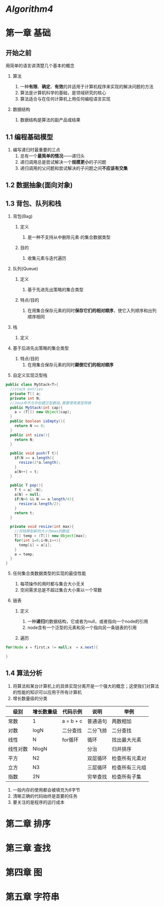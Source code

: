 # *Algorithm4*

# 第一章 基础


## 开始之前


用简单的语言讲清楚几个基本的概念


1. 算法
    1. 一种**有限**、**确定**、**有效**的并适用于计算机程序来实现的解决问题的方法
    2. 算法是计算机科学的基础，是领域研究的核心
    3. 算法适合与在任何计算机上用任何编程语言实现



2. 数据结构
    1. 数据结构是算法的副产品或结果


## 1.1 编程基础模型


1. 编写递归时最重要的三点
    1. 总有一个**最简单的情况**——递归头
    1. 递归调用总是尝试解决一个**规模更小**的子问题
    1. 递归调用的父问题和尝试解决的子问题之间**不应该有交集**


## 1.2 数据抽象(面向对象)


## 1.3 背包、队列和栈


1. 背包(Bag)
    1. 定义
        1. 是一种不支持从中删除元素·的集合数据类型



      2. 目的 
         1. 收集元素与迭代遍历



2. 队列(Queue)
    1. 定义
        1. 基于先进先出策略的集合类型



      2. 特点/目的 
         1. 在用集合保存元素的同时**保存它们的相对顺序**，使它入列顺序和出列顺序相同



3. 栈
    1. 定义
4. 基于后进先出策略的集合类型
    1. 特点/目的
        1. 在用集合保存元素的同时**颠倒它们的相对顺序**



4. 自定义实现泛型栈



```java
public class MyStack<T>{
  //stack entries
  private T[] a;  
  private int N;
  //Java中不允许创建泛型数组,需要使用类型转换
  public MyStack(int cap){
    a = (T[]) new Object[cap];    
  }
  public boolean isEmpty(){
    return N == 0;
  }
  public int siza(){
    return N;
  }
  
  public void push(T t){
    if(N == a.length){
      resize(2*a.length);
    }
    a[N++] = t;
  }
  
  public T pop(){
    T t = a[--N];
    a[N] = null;
    if(N>0 && N == a.length/4){
      resize(a.length/2);
    }
    return t;
  }
  
  private void resize(int max){
    //将栈移到新的大小为max的数组
    T[] temp = (T[]) new Object[max];
    for(int i=0;i<N;i++){
      temp[i] = a[i];
    }
    a = temp;
  }
}
```


5. 任何集合类数据类型的实现的最佳性能
    1. 每项操作的用时都与集合大小无关
    1. 空间需求总是不超过集合大小乘以一个常数



6. 链表
    1. 定义
        1. 一种**递归**的数据结构，它或者为null，或者指向一个node的引用
        1. node含有一个泛型的元素和另一个指向另一条链表的引用



      2. 遍历


```java
for(Node x = first;x != null;x  = x.next){
  
}
```


## 1.4 算法分析

1. 将算法和某台计算机上的具体实现分离开是一个强大的概念；这使我们对算法的性能的知识可以应用于所有计算机
1. 增长数量级的分类

| 级别     | 增长数量级 | 代码示例  | 说明     | 举例           |
| -------- | ---------- | --------- | -------- | -------------- |
| 常数     | 1          | a = b + c | 普通语句 | 两数相加       |
| 对数     | logN       | 二分查找  | 二分飞掠 | 二分查找       |
| 线性     | N          | for循环   | 循环     | 找出最大元素   |
| 线性对数 | NlogN      |           | 分治     | 归并排序       |
| 平方     | N2         |           | 双层循环 | 检查所有元素对 |
| 立方     | N3         |           | 三层循环 | 检查所有三元组 |
| 指数     | 2N         |           | 穷举查找 | 检查所有子集   |

1. 一般内存的使用都会被填充为8字节
2. 清晰正确的代码始终是首要的任务
3. 要关注的是程序的运行成本

# 第二章 排序


# 第三章 查找


# 第四章 图


# 第五章 字符串


# 
